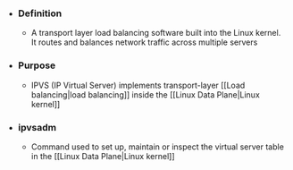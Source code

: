 - ### Definition
	- A transport layer load balancing software built into the Linux kernel. It routes and balances network traffic across multiple servers

- ### Purpose
	- IPVS (IP Virtual Server) implements transport-layer [[Load balancing|load balancing]] inside the [[Linux Data Plane|Linux kernel]]

- ### ipvsadm
	- Command used to set up, maintain or inspect the virtual server table in the [[Linux Data Plane|Linux kernel]]